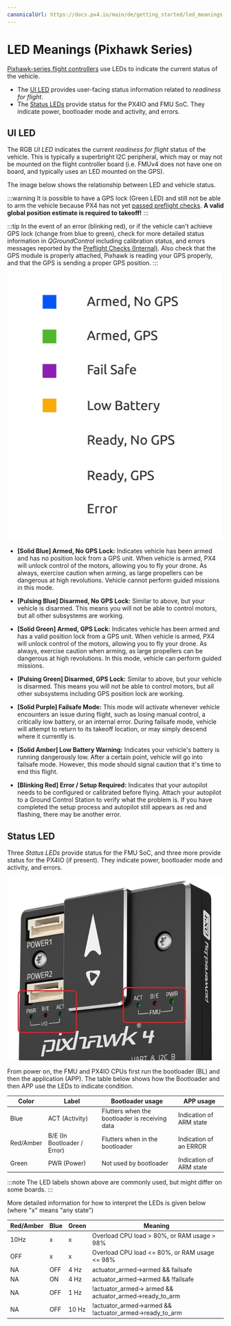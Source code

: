 ```yaml
---
canonicalUrl: https://docs.px4.io/main/de/getting_started/led_meanings
---
```


# LED Meanings (Pixhawk Series)

[Pixhawk-series flight controllers](../flight_controller/pixhawk_series.md) use LEDs to indicate the current status of the vehicle.

* The [UI LED](#ui_led) provides user-facing status information related to *readiness for flight*.
* The [Status LEDs](#status_led) provide status for the PX4IO and FMU SoC. They indicate power, bootloader mode and activity, and errors.

<span id="ui_led"></span>

## UI LED

The RGB *UI LED* indicates the current *readiness for flight* status of the vehicle. This is typically a superbright I2C peripheral, which may or may not be mounted on the flight controller board (i.e. FMUv4 does not have one on board, and typically uses an LED mounted on the GPS).

The image below shows the relationship between LED and vehicle status.

:::warning
It is possible to have a GPS lock (Green LED) and still not be able to arm the vehicle because PX4 has not yet [passed preflight checks](../flying/pre_flight_checks.md). **A valid global position estimate is required to takeoff!**
:::

:::tip
In the event of an error (blinking red), or if the vehicle can't achieve GPS lock (change from blue to green), check for more detailed status information in *QGroundControl* including calibration status, and errors messages reported by the [Preflight Checks (Internal)](../flying/pre_flight_checks.md). Also check that the GPS module is properly attached, Pixhawk is reading your GPS properly, and that the GPS is sending a proper GPS position.
:::

![LED meanings](../../assets/flight_controller/pixhawk_led_meanings.gif)

* **[Solid Blue] Armed, No GPS Lock:** Indicates vehicle has been armed and has no position lock from a GPS unit. When vehicle is armed, PX4 will unlock control of the motors, allowing you to fly your drone. As always, exercise caution when arming, as large propellers can be dangerous at high revolutions. Vehicle cannot perform guided missions in this mode.

* **[Pulsing Blue] Disarmed, No GPS Lock:** Similar to above, but your vehicle is disarmed. This means you will not be able to control motors, but all other subsystems are working.

* **[Solid Green] Armed, GPS Lock:** Indicates vehicle has been armed and has a valid position lock from a GPS unit. When vehicle is armed, PX4 will unlock control of the motors, allowing you to fly your drone. As always, exercise caution when arming, as large propellers can be dangerous at high revolutions. In this mode, vehicle can perform guided missions.

* **[Pulsing Green] Disarmed, GPS Lock:** Similar to above, but your vehicle is disarmed. This means you will not be able to control motors, but all other subsystems including GPS position lock are working.

* **[Solid Purple] Failsafe Mode:** This mode will activate whenever vehicle encounters an issue during flight, such as losing manual control, a critically low battery, or an internal error. During failsafe mode, vehicle will attempt to return to its takeoff location, or may simply descend where it currently is.

* **[Solid Amber] Low Battery Warning:** Indicates your vehicle's battery is running dangerously low. After a certain point, vehicle will go into failsafe mode. However, this mode should signal caution that it's time to end this flight.

* **[Blinking Red] Error / Setup Required:** Indicates that your autopilot needs to be configured or calibrated before flying. Attach your autopilot to a Ground Control Station to verify what the problem is. If you have completed the setup process and autopilot still appears as red and flashing, there may be another error.

<span id="status_led"></span>

## Status LED

Three *Status LEDs* provide status for the FMU SoC, and three more provide status for the PX4IO (if present). They indicate power, bootloader mode and activity, and errors.

![Pixhawk 4](../../assets/flight_controller/pixhawk4/pixhawk4_status_leds.jpg)

From power on, the FMU and PX4IO CPUs first run the bootloader (BL) and then the application (APP). The table below shows how the Bootloader and then APP use the LEDs to indicate condition.

| Color     | Label                       | Bootloader usage                               | APP usage               |
| --------- | --------------------------- | ---------------------------------------------- | ----------------------- |
| Blue      | ACT (Activity)              | Flutters when the bootloader is receiving data | Indication of ARM state |
| Red/Amber | B/E (In Bootloader / Error) | Flutters when in the bootloader                | Indication of an ERROR  |
| Green     | PWR (Power)                 | Not used by bootloader                         | Indication of ARM state |

:::note
The LED labels shown above are commonly used, but might differ on some boards.
:::

More detailed information for how to interpret the LEDs is given below (where "x" means "any state")

| Red/Amber | Blue | Green | Meaning                                                     |
| --------- | ---- | ----- | ----------------------------------------------------------- |
| 10Hz      | x    | x     | Overload CPU load > 80%, or RAM usage > 98%                 |
| OFF       | x    | x     | Overload CPU load <= 80%, or RAM usage <= 98%               |
| NA        | OFF  | 4 Hz  | actuator_armed->armed && failsafe                           |
| NA        | ON   | 4 Hz  | actuator_armed->armed && !failsafe                          |
| NA        | OFF  | 1 Hz  | !actuator_armed-> armed && actuator_armed->ready_to_arm |
| NA        | OFF  | 10 Hz | !actuator_armed->armed && !actuator_armed->ready_to_arm |